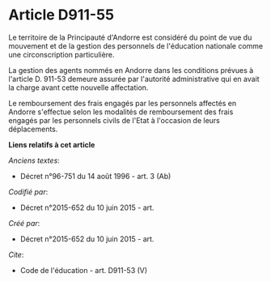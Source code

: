 # Article D911-55

Le territoire de la Principauté d'Andorre est considéré du point de vue du mouvement et de la gestion des personnels de
l'éducation nationale comme une circonscription particulière. 

La gestion des agents nommés en Andorre dans les conditions prévues à l'article D. 911-53 demeure assurée par l'autorité
administrative qui en avait la charge avant cette nouvelle affectation. 

Le remboursement des frais engagés par les personnels affectés en Andorre s'effectue selon les modalités de remboursement des
frais engagés par les personnels civils de l'Etat à l'occasion de leurs déplacements.

**Liens relatifs à cet article**

_Anciens textes_:

  - Décret n°96-751 du 14 août 1996 - art. 3 (Ab)

_Codifié par_:

  - Décret n°2015-652 du 10 juin 2015 - art.

_Créé par_:

  - Décret n°2015-652 du 10 juin 2015 - art.

_Cite_:

  - Code de l'éducation - art. D911-53 (V)
